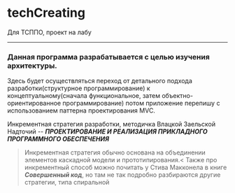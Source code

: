 # techCreating
Для ТСППО, проект на лабу
____
### Данная программа разрабатывается с целью изучения архитектуры.
Здесь будет осуществляться переход от детального подхода разработки(структурное программирование) 
к концептуальному(сначала функциональное, затем объектно-ориентированное программирование)
потом приложение перепишу с использованием паттерна проектирования MVC.

Инкрементная стратегия разработки, методичка Влацкой Заельской Надточий -- ***ПРОЕКТИРОВАНИЕ И РЕАЛИЗАЦИЯ ПРИКЛАДНОГО ПРОГРАММНОГО ОБЕСПЕЧЕНИЯ***
>Инкрементная стратегия обычно основана на объединении элементов каскадной модели и прототипирования.<
Также про инкрементный способ можно почитать у Стива Макконела в книге ***Совершенный код***, но там не так подробно разбираются другие стратегии,
типа спиральной
